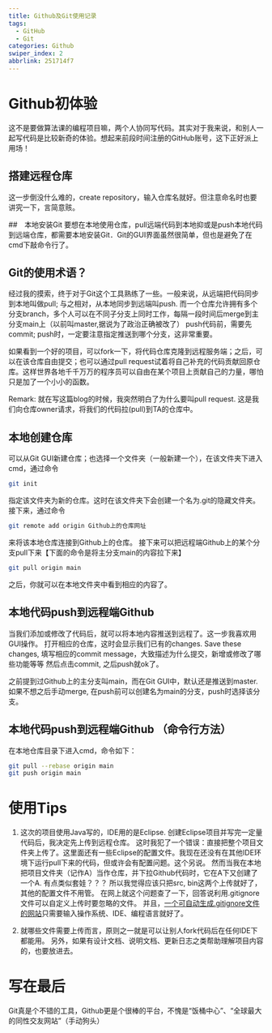 ```yaml
---
title: Github及Git使用记录
tags:
  - GitHub
  - Git
categories: Github
swiper_index: 2
abbrlink: 251714f7
---
```


# Github初体验

这不是要做算法课的编程项目嘛，两个人协同写代码。其实对于我来说，和别人一起写代码是比较新奇的体验。想起来前段时间注册的GitHub账号，这下正好派上用场！

## 搭建远程仓库
这一步倒没什么难的，create repository，输入仓库名就好。但注意命名时也要讲究一下，言简意赅。

##　本地安装Git
要想在本地使用仓库，pull远端代码到本地抑或是push本地代码到远端仓库，都需要本地安装Git．Git的GUI界面虽然很简单，但也是避免了在cmd下敲命令行了。

##  Git的使用术语？
经过我的摸索，终于对于Git这个工具熟练了一些。一般来说，从远端把代码同步到本地叫做pull; 与之相对，从本地同步到远端叫push. 
而一个仓库允许拥有多个分支branch，多个人可以在不同子分支上同时工作，每隔一段时间后merge到主分支main上（以前叫master,据说为了政治正确被改了）
push代码前，需要先commit; push时，一定要注意指定推送到哪个分支，这非常重要。

如果看到一个好的项目，可以fork一下，将代码仓库克隆到远程服务端；之后，可以在该仓库自由提交；也可以通过pull request试着将自己补充的代码贡献回原仓库。这样世界各地千千万万的程序员可以自由在某个项目上贡献自己的力量，哪怕只是加了一个小小的函数。

Remark: 就在写这篇blog的时候，我突然明白了为什么要叫pull request. 这是我们向仓库owner请求，将我们的代码拉(pull)到TA的仓库中。

## 本地创建仓库
可以从Git GUI新建仓库；也选择一个文件夹（一般新建一个），在该文件夹下进入cmd，通过命令
```bash
git init
```
指定该文件夹为新的仓库。这时在该文件夹下会创建一个名为.git的隐藏文件夹。
接下来，通过命令
```bash
git remote add origin Github上的仓库网址
```
来将该本地仓库连接到Github上的仓库。
接下来可以把远程端Github上的某个分支pull下来【下面的命令是将主分支main的内容拉下来】
```bash
git pull origin main
```
之后，你就可以在本地文件夹中看到相应的内容了。

## 本地代码push到远程端Github
当我们添加或修改了代码后，就可以将本地内容推送到远程了。这一步我喜欢用GUI操作。
打开相应的仓库，这时会显示我们已有的changes. Save these changes, 填写相应的commit message，大致描述为什么提交，新增或修改了哪些功能等等
然后点击commit, 之后push就ok了。

之前提到过Github上的主分支叫main，而在Git GUI中，默认还是推送到master. 如果不想之后手动merge, 在push前可以创建名为main的分支，push时选择该分支。

## 本地代码push到远程端Github （命令行方法）
在本地仓库目录下进入cmd，命令如下：
```bash
git pull --rebase origin main
git push origin main
```

# 使用Tips

1. 这次的项目使用Java写的，IDE用的是Eclipse. 创建Eclipse项目并写完一定量代码后，我决定先上传到远程仓库。
这时我犯了一个错误：直接把整个项目文件夹上传了。这里面还有一些Eclipse的配置文件。我现在还没有在其他IDE环境下运行pull下来的代码，但或许会有配置问题。这个另说。
然而当我在本地把项目文件夹（记作A）当作仓库，并下拉Github代码时，它在A下又创建了一个A. 有点类似套娃？？？
所以我觉得应该只把src, bin这两个上传就好了，其他的配置文件不用管。
在网上就这个问题查了一下，回答说利用.gitignore文件可以自定义上传时要忽略的文件。
并且，[一个可自动生成.gitignore文件的网站](https://www.toptal.com/developers/gitignore)只需要输入操作系统、IDE、编程语言就好了。

2. 就哪些文件需要上传而言，原则之一就是可以让别人fork代码后在任何IDE下都能用。
另外，如果有设计文档、说明文档、更新日志之类帮助理解项目内容的，也要放进去。


# 写在最后

Git真是个不错的工具，Github更是个很棒的平台，不愧是“饭桶中心”、“全球最大的同性交友网站”（手动狗头）
